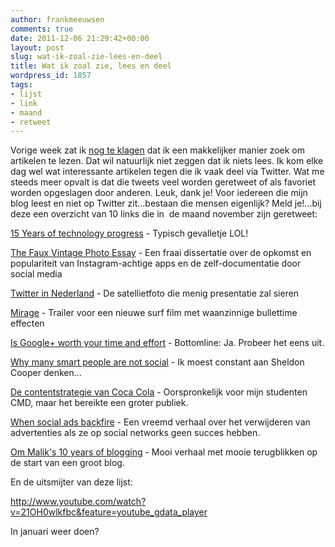 ```yaml
---
author: frankmeeuwsen
comments: true
date: 2011-12-06 21:29:42+00:00
layout: post
slug: wat-ik-zoal-zie-lees-en-deel
title: Wat ik zoal zie, lees en deel
wordpress_id: 1857
tags:
- lijst
- link
- maand
- retweet
---
```


Vorige week zat ik [nog te klagen](http://incredibleadventure.nl/2011/11/ik-zoek-een-makkelijker-manier-om-iets-te-lezen/) dat ik een makkelijker manier zoek om artikelen te lezen. Dat wil natuurlijk niet zeggen dat ik niets lees. Ik kom elke dag wel wat interessante artikelen tegen die ik vaak deel via Twitter. Wat me steeds meer opvalt is dat die tweets veel worden geretweet of als favoriet worden opgeslagen door anderen. Leuk, dank je! Voor iedereen die mijn blog leest en niet op Twitter zit...bestaan die mensen eigenlijk? Meld je!...bij deze een overzicht van 10 links die in  de maand november zijn geretweet:

[15 Years of technology progress](http://www.feld.com/wp/archives/2011/11/15-years-of-technology-progress.html) - Typisch gevalletje LOL!

[The Faux Vintage Photo Essay](http://thesocietypages.org/cyborgology/2011/05/14/the-faux-vintage-photo-full-essay-parts-i-ii-and-iii/) - Een fraai dissertatie over de opkomst en populariteit van Instagram-achtige apps en de zelf-documentatie door social media

[Twitter in Nederland](http://www.flickr.com/photos/walkingsf/6276642489/in/photostream/) - De satellietfoto die menig presentatie zal sieren

[Mirage](http://www.youtube.com/watch?v=d0x52u2yzgI&feature=player_embedded) - Trailer voor een nieuwe surf film met waanzinnige bullettime effecten

[Is Google+ worth your time and effort](http://venturebeat.com/2011/11/11/is-google-worth-your-time-and-effort/?obref=obinsite) - Bottomline: Ja. Probeer het eens uit.

[Why many smart people are not social](http://www.rajeshsetty.com/2011/11/13/why-many-smart-people-are-not-social/) - Ik moest constant aan Sheldon Cooper denken...

[De contentstrategie van Coca Cola](http://www.daphnedijkerman.nl/?p=2107) - Oorspronkelijk voor mijn studenten CMD, maar het bereikte een groter publiek.

[When social ads backfire](http://techcrunch.com/2011/11/18/social-ads-backfire/) - Een vreemd verhaal over het verwijderen van advertenties als ze op social networks geen succes hebben.

[Om Malik's 10 years of blogging](http://gigaom.com/2011/11/26/10-years-gigaom/) - Mooi verhaal met mooie terugblikken op de start van een groot blog.

En de uitsmijter van deze lijst:

http://www.youtube.com/watch?v=21OH0wlkfbc&feature=youtube_gdata_player

In januari weer doen?
